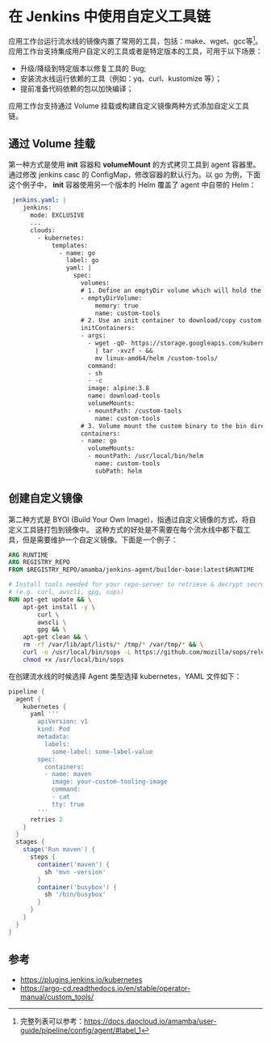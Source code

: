 # 在 Jenkins 中使用自定义工具链

应用工作台运行流水线的镜像内置了常用的工具，包括：make、wget、gcc等[^1]。
应用工作台支持集成用户自定义的工具或者是特定版本的工具，可用于以下场景：

- 升级/降级到特定版本以修复工具的 Bug;
- 安装流水线运行依赖的工具（例如：yq、curl、kustomize 等）；
- 提前准备代码依赖的包以加快编译；

应用工作台支持通过 Volume 挂载或构建自定义镜像两种方式添加自定义工具链。

## 通过 Volume 挂载

第一种方式是使用  **init**  容器和  **volumeMount**  的方式拷贝工具到 agent 容器里。
通过修改 jenkins casc 的 ConfigMap，修改容器的默认行为。以 go 为例，下面这个例子中，
 **init**  容器使用另一个版本的 Helm 覆盖了 agent 中自带的 Helm：

```yaml
 jenkins.yaml: |
    jenkins:
      mode: EXCLUSIVE
      ...
      clouds:
        - kubernetes:
            templates:
              - name: go
                label: go
                yaml: |
                  spec:
                    volumes:
                    # 1. Define an emptyDir volume which will hold the custom binaries
                    - emptyDirVolume:
                        memory: true
                        name: custom-tools
                    # 2. Use an init container to download/copy custom binaries into the emptyDir
                    initContainers:
                    - args:
                      - wget -qO- https://storage.googleapis.com/kubernetes-helm/helm-v2.12.3-linux-amd64.tar.gz
                        | tar -xvzf - &&
                        mv linux-amd64/helm /custom-tools/
                      command:
                      - sh
                      - -c
                      image: alpine:3.8
                      name: download-tools
                      volumeMounts:
                      - mountPath: /custom-tools
                        name: custom-tools
                    # 3. Volume mount the custom binary to the bin directory (overriding the existing version)
                    containers:
                    - name: go
                      volumeMounts:
                      - mountPath: /usr/local/bin/helm
                        name: custom-tools
                        subPath: helm
```

## 创建自定义镜像

第二种方式是 BYOI (Build Your Own Image)，指通过自定义镜像的方式，将自定义工具链打包到镜像中。
这种方式的好处是不需要在每个流水线中都下载工具，但是需要维护一个自定义镜像。下面是一个例子：

```dockerfile
ARG RUNTIME
ARG REGISTRY_REPO
FROM $REGISTRY_REPO/amamba/jenkins-agent/builder-base:latest$RUNTIME

# Install tools needed for your repo-server to retrieve & decrypt secrets, render manifests 
# (e.g. curl, awscli, gpg, sops)
RUN apt-get update && \
    apt-get install -y \
        curl \
        awscli \
        gpg && \
    apt-get clean && \
    rm -rf /var/lib/apt/lists/* /tmp/* /var/tmp/* && \
    curl -o /usr/local/bin/sops -L https://github.com/mozilla/sops/releases/download/3.2.0/sops-3.2.0.linux && \
    chmod +x /usr/local/bin/sops

```

在创建流水线的时候选择 Agent 类型选择 kubernetes，YAML 文件如下：

```groovy
pipeline {
  agent {
    kubernetes {
      yaml '''
        apiVersion: v1
        kind: Pod
        metadata:
          labels:
            some-label: some-label-value
        spec:
          containers:
          - name: maven
            image: your-custom-tooling-image
            command:
            - cat
            tty: true
        '''
      retries 2
    }
  }
  stages {
    stage('Run maven') {
      steps {
        container('maven') {
          sh 'mvn -version'
        }
        container('busybox') {
          sh '/bin/busybox'
        }
      }
    }
  }
}
```

## 参考

- <https://plugins.jenkins.io/kubernetes>
- <https://argo-cd.readthedocs.io/en/stable/operator-manual/custom_tools/>

[^1]: 完整列表可以参考：<https://docs.daocloud.io/amamba/user-guide/pipeline/config/agent/#label_1>
